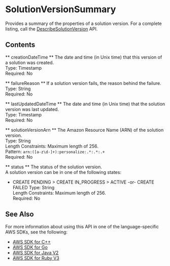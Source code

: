 # SolutionVersionSummary<a name="API_SolutionVersionSummary"></a>

Provides a summary of the properties of a solution version\. For a complete listing, call the [DescribeSolutionVersion](API_DescribeSolutionVersion.md) API\.

## Contents<a name="API_SolutionVersionSummary_Contents"></a>

 ** creationDateTime **   <a name="personalize-Type-SolutionVersionSummary-creationDateTime"></a>
The date and time \(in Unix time\) that this version of a solution was created\.  
Type: Timestamp  
Required: No

 ** failureReason **   <a name="personalize-Type-SolutionVersionSummary-failureReason"></a>
If a solution version fails, the reason behind the failure\.  
Type: String  
Required: No

 ** lastUpdatedDateTime **   <a name="personalize-Type-SolutionVersionSummary-lastUpdatedDateTime"></a>
The date and time \(in Unix time\) that the solution version was last updated\.  
Type: Timestamp  
Required: No

 ** solutionVersionArn **   <a name="personalize-Type-SolutionVersionSummary-solutionVersionArn"></a>
The Amazon Resource Name \(ARN\) of the solution version\.  
Type: String  
Length Constraints: Maximum length of 256\.  
Pattern: `arn:([a-z\d-]+):personalize:.*:.*:.+`   
Required: No

 ** status **   <a name="personalize-Type-SolutionVersionSummary-status"></a>
The status of the solution version\.  
A solution version can be in one of the following states:  
+ CREATE PENDING > CREATE IN\_PROGRESS > ACTIVE \-or\- CREATE FAILED
Type: String  
Length Constraints: Maximum length of 256\.  
Required: No

## See Also<a name="API_SolutionVersionSummary_SeeAlso"></a>

For more information about using this API in one of the language\-specific AWS SDKs, see the following:
+  [ AWS SDK for C\+\+](https://docs.aws.amazon.com/goto/SdkForCpp/personalize-2018-05-22/SolutionVersionSummary) 
+  [ AWS SDK for Go](https://docs.aws.amazon.com/goto/SdkForGoV1/personalize-2018-05-22/SolutionVersionSummary) 
+  [ AWS SDK for Java V2](https://docs.aws.amazon.com/goto/SdkForJavaV2/personalize-2018-05-22/SolutionVersionSummary) 
+  [ AWS SDK for Ruby V3](https://docs.aws.amazon.com/goto/SdkForRubyV3/personalize-2018-05-22/SolutionVersionSummary) 